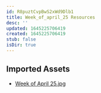 ```yaml
---
id: R8puztCvpBwS2xWd9Dlb1
title: Week_of_april_25 Resources
desc: ''
updated: 1645225706419
created: 1645225706419
stub: false
isDir: true
---
```

## Imported Assets
- [Week of April 25.jpg](/assets/week-of-april-25.jpg)
